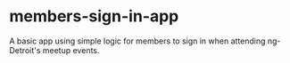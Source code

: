# members-sign-in-app
A basic app using simple logic for members to sign in when attending ng-Detroit's meetup events. 
